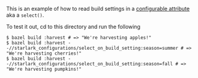This is an example of how to read build settings in a [configurable attribute](https://docs.bazel.build/versions/master/configurable-attributes.html) aka a `select()`. 

To test it out, cd to this directory and run the following
```
$ bazel build :harvest # => "We're harvesting apples!"
$ bazel build :harvest --//starlark_configurations/select_on_build_setting:season=summer # => "We're harvesting cherries!"
$ bazel build :harvest --//starlark_configurations/select_on_build_setting:season=fall # => "We're harvesting pumpkins!"
```